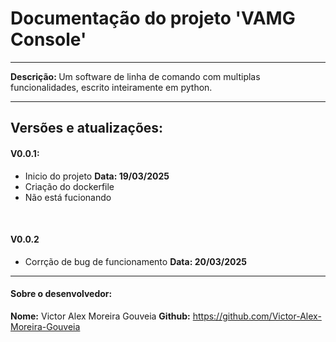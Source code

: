 # Documentação do projeto 'VAMG Console'

<hr>

<strong>Descrição: </strong> Um software de linha de comando com multiplas funcionalidades, escrito inteiramente em python.


<hr>

## Versões e atualizações:
#### **V0.0.1**: 
- Inicio do projeto **Data: 19/03/2025**
- Criação do dockerfile
- Não está fucionando

<br>

#### **V0.0.2**
- Corrção de bug de funcionamento **Data: 20/03/2025**
<hr>

#### Sobre o desenvolvedor:
**Nome:** Victor Alex Moreira Gouveia
**Github:** https://github.com/Victor-Alex-Moreira-Gouveia